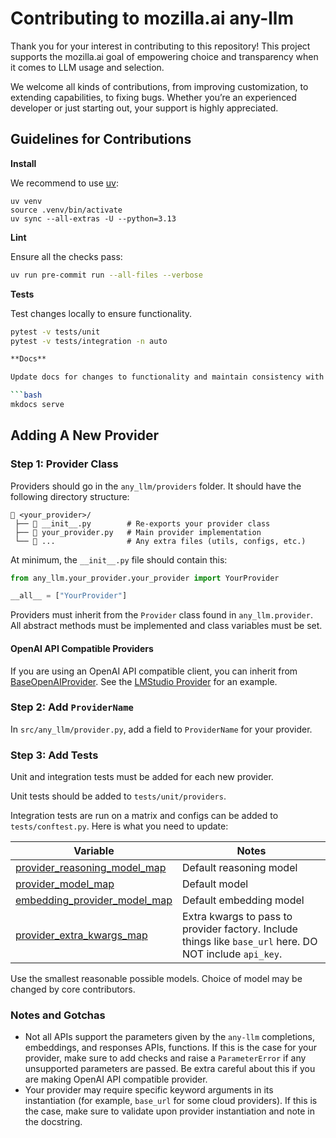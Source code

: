# Contributing to mozilla.ai any-llm

Thank you for your interest in contributing to this repository! This project supports the mozilla.ai goal of empowering choice and transparency when it comes to LLM usage and selection.

We welcome all kinds of contributions, from improving customization, to extending capabilities, to fixing bugs. Whether you’re an experienced developer or just starting out, your support is highly appreciated.

## **Guidelines for Contributions**

**Install**

We recommend to use [uv](https://docs.astral.sh/uv/getting-started/installation/):

```
uv venv
source .venv/bin/activate
uv sync --all-extras -U --python=3.13
```

**Lint**

Ensure all the checks pass:

```bash
uv run pre-commit run --all-files --verbose
```

**Tests**

Test changes locally to ensure functionality.

```bash
pytest -v tests/unit
pytest -v tests/integration -n auto

**Docs**

Update docs for changes to functionality and maintain consistency with existing docs.

```bash
mkdocs serve
```

## **Adding A New Provider**

### Step 1: Provider Class
Providers should go in the `any_llm/providers` folder. It should have the following directory structure:

```
📂 <your_provider>/
 ├── 📄 __init__.py        # Re-exports your provider class
 ├── 📄 your_provider.py   # Main provider implementation
 └── 📁 ...                # Any extra files (utils, configs, etc.)
```

At minimum, the `__init__.py` file should contain this:

```python
from any_llm.your_provider.your_provider import YourProvider

__all__ = ["YourProvider"]
```

Providers must inherit from the `Provider` class found in `any_llm.provider`. All abstract methods must be implemented and class variables must be set.

#### OpenAI API Compatible Providers
If you are using an OpenAI API compatible client, you can inherit from [BaseOpenAIProvider](https://github.com/mozilla-ai/any-llm/blob/main/src/any_llm/providers/openai/base.py). See the [LMStudio Provider](https://github.com/mozilla-ai/any-llm/blob/main/src/any_llm/providers/lmstudio/lmstudio.py) for an example.

### Step 2: Add `ProviderName`
In `src/any_llm/provider.py`, add a field to `ProviderName` for your provider.

### Step 3: Add Tests

Unit and integration tests must be added for each new provider.

Unit tests should be added to `tests/unit/providers`.

Integration tests are run on a matrix and configs can be added to `tests/conftest.py`. Here is what you need to update:

| Variable                                                                                                                                           | Notes                                                                                                    |
| -------------------------------------------------------------------------------------------------------------------------------------------------- | -------------------------------------------------------------------------------------------------------- |
| [provider_reasoning_model_map](https://github.com/mozilla-ai/any-llm/blob/2aa7401a857c65efe94f9af7d2d7503330b63ab9/tests/conftest.py#L9)           | Default reasoning model                                                                                  |
| [provider_model_map](https://github.com/mozilla-ai/any-llm/blob/2aa7401a857c65efe94f9af7d2d7503330b63ab9/tests/conftest.py#L26)                    | Default model                                                                                            |
| [embedding_provider_model_map](https://github.com/mozilla-ai/any-llm/blob/2aa7401a857c65efe94f9af7d2d7503330b63ab9/tests/conftest.py#L60C5-L60C33) | Default embedding model                                                                                  |
| [provider_extra_kwargs_map](https://github.com/mozilla-ai/any-llm/blob/2aa7401a857c65efe94f9af7d2d7503330b63ab9/tests/conftest.py#L79)             | Extra kwargs to pass to provider factory. Include things like `base_url` here. DO NOT include `api_key`. |
Use the smallest reasonable possible models. Choice of model may be changed by core contributors.

### Notes and Gotchas

- Not all APIs support the parameters given by the `any-llm` completions, embeddings, and responses APIs, functions. If this is the case for your provider, make sure to add checks and raise a `ParameterError` if any unsupported parameters are passed. Be extra careful about this if you are making OpenAI API compatible provider.
- Your provider may require specific keyword arguments in its instantiation (for example, `base_url` for some cloud providers). If this is the case, make sure to validate upon provider instantiation and note in the docstring.
